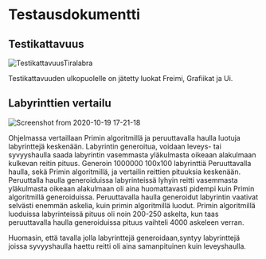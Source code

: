 # Testausdokumentti

## Testikattavuus

![TestikattavuusTiralabra](https://user-images.githubusercontent.com/62248076/96376983-cb5d9900-118a-11eb-84c0-703b8dabadea.png)

Testikattavuuden ulkopuolelle on jätetty luokat Freimi, Grafiikat ja Ui.

## Labyrinttien vertailu

![Screenshot from 2020-10-19 17-21-18](https://user-images.githubusercontent.com/62248076/96463743-b71fa780-122f-11eb-8d74-2b0ac3a5195a.png)

Ohjelmassa vertaillaan Primin algoritmillä ja peruuttavalla haulla luotuja 
labyrinttejä keskenään. Labyrintin generoitua, voidaan leveys- tai syvyyshaulla saada 
labyrintin vasemmasta yläkulmasta oikeaan alakulmaan kulkevan reitin pituus.
Generoin 1000000 100x100 labyrinttiä Peruuttavalla haulla, sekä Primin algoritmillä, 
ja vertailin reittien pituuksia keskenään. Peruuttalla haulla generoiduissa labyrinteissä
lyhyin reitti vasemmasta yläkulmasta oikeaan alakulmaan oli aina huomattavasti pidempi kuin Primin
algoritmillä generoiduissa. Peruuttavalla haulla generoidut labyrintin vaativat selvästi enemmän askelia,
kuin primin algoritmillä luodut. Primin algoritmillä luoduissa labyrinteissä pituus oli noin 200-250 askelta,
kun taas peruuttavalla haulla generoiduissa pituus vaihteli 4000 askeleen verran.

Huomasin, että tavalla jolla labyrinttejä generoidaan,syntyy labyrinttejä joissa syvyyshaulla haettu reitti 
oli aina samanpituinen kuin leveyshaulla.
